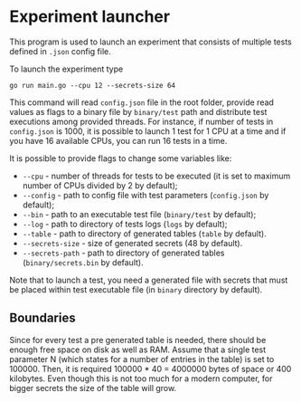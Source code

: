 # Experiment launcher

This program is used to launch an experiment that consists of multiple tests defined in
`.json` config file.

To launch the experiment type 

```shell
go run main.go --cpu 12 --secrets-size 64
```

This command will read `config.json` file in the root folder, provide read values as flags
to a binary file by `binary/test` path and distribute test executions among provided 
threads. For instance, if number of tests in `config.json` is 1000, it is possible to 
launch 1 test for 1 CPU at a time and if you have 16 available CPUs, you can run 16 tests
in a time.

It is possible to provide flags to change some variables like:
- `--cpu` - number of threads for tests to be executed (it is set to maximum number of 
CPUs divided by 2 by default);
- `--config` - path to config file with test parameters (`config.json` by default);
- `--bin` - path to an executable test file (`binary/test` by default);
- `--log` - path to directory of tests logs (`logs` by default);
- `--table` - path to directory of generated tables (`table` by default).
- `--secrets-size` - size of generated secrets (48 by default).
- `--secrets-path` - path to directory of generated tables (`binary/secrets.bin` by default).

Note that to launch a test, you need a generated file with secrets that must be placed 
within test executable file (in `binary` directory by default).

## Boundaries

Since for every test a pre generated table is needed, there should be enough free space
on disk as well as RAM. Assume that a single test parameter N (which states for a number 
of entries in the table) is set to 100000. Then, it is required 100000 * 40 = 4000000 
bytes of space or 400 kilobytes. Even though this is not too much for a modern computer, 
for bigger secrets the size of the table will grow.
